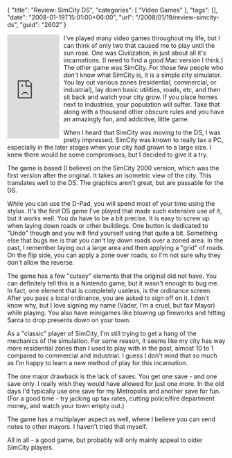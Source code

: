 {
	"title": "Review: SimCity DS",
	"categories": [
		"Video Games"
	],
	"tags": [],
	"date": "2008-01-19T15:01:00+06:00",
	"url": "/2008/01/19/review-simcity-ds",
	"guid": "2602"
}

<iframe src="http://rcm-na.amazon-adsystem.com/e/cm?t=raymondcamden-20&o=1&p=8&l=as1&asins=B000O5VJRY&fc1=000000&IS2=1&lt1=_top&lc1=0000FF&bc1=000000&bg1=FFFFFF&f=ifr" style="width:120px;height:240px; align:left; padding-right:10px" scrolling="no" marginwidth="0" marginheight="0" frameborder="0" align="left"></iframe>

I've played many video games throughout my life, but I can think of only two that caused me to play until the sun rose. One was Civilization, in just about all it's incarnations. (I need to find a good Mac version I think.) The other game was SimCity. For those few people who <i>don't</i> know what SimCity is, it is a simple city simulator. You lay out various zones (residential, commercial, or industrial), lay down basic utilities, roads, etc, and then sit back and watch your city grow. If you place homes next to industries, your population will suffer. Take that along with a thousand other obscure rules and you have an amazingly fun, and addictive, little game.

When I heard that SimCity was moving to the DS, I was pretty impressed. SimCity was known to really tax a PC, especially in the later stages when your city had grown to a large size. I knew there would be some compromises, but I decided to give it a try.
<!--more-->
The game is based (I believe) on the SimCity 2000 version, which was the first version after the original. It takes an isometric view of the city. This translates well to the DS. The graphics aren't great, but are passable for the DS. 

While you can use the D-Pad, you will spend most of your time using the stylus. It's the first DS game I've played that made such extensive use of it, but it works well. You <i>do</i> have to be a bit precise. It is easy to screw up when laying down roads or other buildings. One button is dedicated to "Undo" though and you will find yourself using that quite a bit. Something else that bugs me is that you can't lay down roads over a zoned area. In the past, I remember laying out a large area and then applying a "grid" of roads. On the flip side, you can apply a zone over roads, so I'm not sure why they don't allow the reverse.

The game has a few "cutsey" elements that the original did not have. You can definitely tell this is a Nintendo game, but it wasn't enough to bug me. In fact, one element that is completely useless, is the ordinance screen. After you pass a local ordinance, you are asked to sign off on it. I don't know why, but I love signing my name (Vader, I'm a cruel, but fair Mayor) while playing. You also have minigames like blowing up fireworks and hitting Santa to drop presents down on your town.

As a "classic" player of SimCity, I'm still trying to get a hang of the mechanics of the simulation. For some reason, it seems like my city has way more residential zones than I used to play with in the past, almost 10 to 1 compared to commercial and industrial. I guess I don't mind that so much as I'm happy to learn a new method of play for this incarnation. 

The one major drawback is the lack of saves. You get one save - and one save only. I really wish they would have allowed for just one more. In the old days I'd typically use one save for my Metropolis and another save for fun. (For a good time - try jacking up tax rates, cutting police/fire department money, and watch your town empty out.)

The game has a multiplayer aspect as well, where I believe you can send notes to other mayors. I haven't tried that myself. 

All in all - a good game, but probably will only mainly appeal to older SimCity players. 


